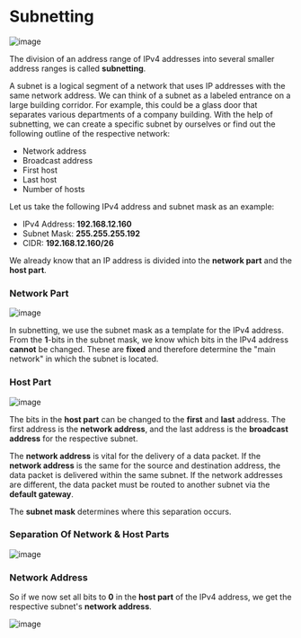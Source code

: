 # Subnetting 

![image](https://github.com/user-attachments/assets/7b9181f6-3c06-4d9a-904f-1ceb0531bc74)


The division of an address range of IPv4 addresses into several smaller address ranges is called **subnetting**.

A subnet is a logical segment of a network that uses IP addresses with the same network address. We can think of a subnet as a labeled entrance on a large building corridor. For example, this could be a glass door that separates various departments of a company building. With the help of subnetting, we can create a specific subnet by ourselves or find out the following outline of the respective network:

- Network address
- Broadcast address
- First host
- Last host
- Number of hosts

Let us take the following IPv4 address and subnet mask as an example:

- IPv4 Address: **192.168.12.160**
- Subnet Mask: **255.255.255.192**
- CIDR: **192.168.12.160/26**

We already know that an IP address is divided into the **network part** and the **host part**.

### Network Part

![image](https://github.com/user-attachments/assets/ff619ad7-a618-4bf2-8419-c4a3f233758a)

In subnetting, we use the subnet mask as a template for the IPv4 address. From the **1**-bits in the subnet mask, we know which bits in the IPv4 address **cannot** be changed. These are **fixed** and therefore determine the "main network" in which the subnet is located.

### Host Part

![image](https://github.com/user-attachments/assets/2e8e5016-aaa6-4be1-97a1-fc53d02c1eee)

The bits in the **host part** can be changed to the **first** and **last** address. The first address is the **network address**, and the last address is the **broadcast address** for the respective subnet.

The **network address** is vital for the delivery of a data packet. If the **network address** is the same for the source and destination address, the data packet is delivered within the same subnet. If the network addresses are different, the data packet must be routed to another subnet via the **default gateway**.

The **subnet mask** determines where this separation occurs.

### Separation Of Network & Host Parts

![image](https://github.com/user-attachments/assets/987ab36c-51f1-434b-803a-7c2830ffb2ea)

### Network Address

So if we now set all bits to **0** in the **host part** of the IPv4 address, we get the respective subnet's **network address**.

![image](https://github.com/user-attachments/assets/a203f0c8-19e7-41ae-a1de-27e92e32033b)

